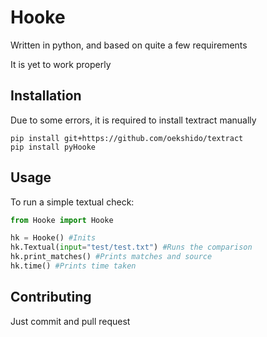 # Hooke
Written in python, and based on quite a few requirements  
  
It is yet to work properly

## Installation
Due to some errors, it is required to install textract manually
```
pip install git+https://github.com/oekshido/textract
pip install pyHooke
```

## Usage
To run a simple textual check:
```python
from Hooke import Hooke

hk = Hooke() #Inits
hk.Textual(input="test/test.txt") #Runs the comparison
hk.print_matches() #Prints matches and source
hk.time() #Prints time taken
```

## Contributing
Just commit and pull request
